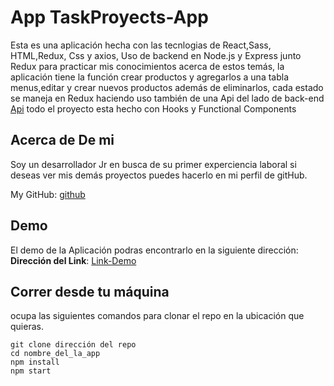 # App TaskProyects-App

Esta es una aplicación hecha con las tecnlogias de React,Sass, HTML,Redux, Css y axios, Uso de backend en Node.js y Express junto Redux para practicar mis conocimientos acerca de estos temás, la aplicación tiene la función crear productos y agregarlos a una tabla menus,editar y crear nuevos productos además de eliminarlos, cada estado se maneja en Redux haciendo uso también de una Api del lado de back-end [Api](https://backendcrudrestaurante.herokuapp.com/) todo el proyecto esta hecho con Hooks y Functional Components

## Acerca de De mi

Soy un desarrollador Jr en busca de su primer experciencia laboral si deseas ver mis demás proyectos puedes hacerlo en mi perfil de gitHub.

My GitHub: [github](https://github.com/UrielBm)

## Demo

El demo de la Aplicación podras encontrarlo en la siguiente dirección:
**Dirección del Link**: [Link-Demo](https://prueba-redux.vercel.app/)

## Correr desde tu máquina

ocupa las siguientes comandos para clonar el repo en la ubicación que quieras.

```
git clone dirección del repo
cd nombre_del_la_app
npm install
npm start

```
